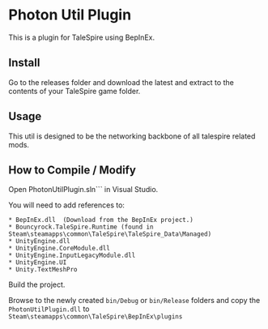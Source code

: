 # Photon Util Plugin

This is a plugin for TaleSpire using BepInEx.

## Install

Go to the releases folder and download the latest and extract to the contents of your TaleSpire game folder.

## Usage

This util is designed to be the networking backbone of all talespire related mods.

## How to Compile / Modify

Open PhotonUtilPlugin.sln``` in Visual Studio.

You will need to add references to:

```
* BepInEx.dll  (Download from the BepInEx project.)
* Bouncyrock.TaleSpire.Runtime (found in Steam\steamapps\common\TaleSpire\TaleSpire_Data\Managed)
* UnityEngine.dll
* UnityEngine.CoreModule.dll
* UnityEngine.InputLegacyModule.dll 
* UnityEngine.UI
* Unity.TextMeshPro
```

Build the project.

Browse to the newly created ```bin/Debug``` or ```bin/Release``` folders and copy the ```PhotonUtilPlugin.dll``` to ```Steam\steamapps\common\TaleSpire\BepInEx\plugins```